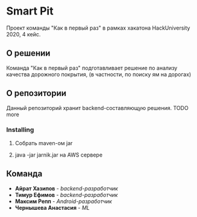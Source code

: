# Smart Pit

Проект команды "Как в первый раз" в рамках хакатона HackUniversity 2020, 4 кейс. 

## О решении

Команда "Как в первый раз" подготавливает решение по анализу качества дорожного покрытия, (в частности, по поиску ям на дорогах)

## О репозитории

Данный репозиторий хранит backend-составляющую решения. TODO more

### Installing

1. Собрать maven-ом jar

2. java -jar jarnik.jar на AWS сервере

## Команда

* **Айрат Хазипов** - *backend-разработчик*
* **Тимур Ефимов** - *backend-разработчик*
* **Максим Репп** - *Android-разработчик*
* **Чернышева Анастасия** - *ML*


